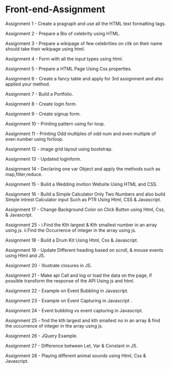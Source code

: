 # Front-end-Assignment

Assignment 1 - Create a pragraph and use all the HTML text formatting tags.

Assignment 2 - Prepare a Bio of celebrity using HTML.

Assignment 3 - Prepare a wikipage of few celebrities on clik on their name should take their wikipage using html.

Assignment 4 - Form with all the input types using html.

Assignment 5 - Prepare a HTML Page Using Css properties.

Assignment 6 - Create a fancy table and apply for 3rd assignment and also applied your method.

Assignment 7 - Build a Portfolio.

Assignment 8 - Create login form.

Assignment 9 - Create signup form.

Assignment 10 - Printing pattern using for loop.

Assignment 11 - Printing Odd multiples of odd num and even multiple of even number using forloop.

Assignment 12 - image grid layout using bootstrap.

Assignment 13 - Updated loginform.

Assignment 14 -  Declaring one var Object and apply the methods such as map,filter,reduce.

Assignment 15 - Build a Wedding invition Website Using HTML and CSS.

Assignment 16 - Build a Simple Calculator Only Two Numbers and also build Simple intrest Calculator input Such as PTR Using Html, CSS & Javascript.

Assignment 17 - Change Background Color on Click Button using Html, Css, & Javascript. 

Assignment 25 - i.Find the Kth largest & Kth smallest number in an array using js. 
                ii.Find the Occurrence of integer in the array using js.
            

Assignment 18 - Build a Drum Kit Using Html, Css & Javascript.

Assignment 19 - Update Different heading based on scroll, & mouse events using Html and JS.

Assignment 20 - Illustrate closures in JS.

Assignment 21 - Make api Call and log or load the data on the page, if possible transform the response of the API Using js and html.

Assignment 22 - Example on Event Bubbling in Javascript.

Assignment 23 - Example on Event Capturing in Javascript .

Assignment 24 - Event bubbling vs event capturing in Javascript.

Assignment 25 - find the kth largest and kth smallest no in an array & find the occurrence of integer in the array using js.

Assignment 26 - JQuery Example.

Assignment 27 - Difference between Let, Var & Constant in JS.

Assignment 28 - Playing different animal sounds using Html, Css & Javascript.
